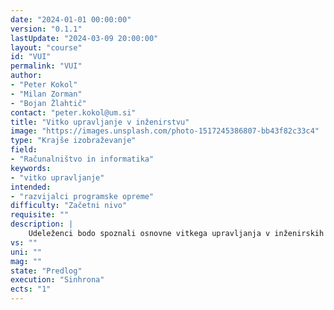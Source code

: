 ```yaml
---
date: "2024-01-01 00:00:00" 
version: "0.1.1"
lastUpdate: "2024-03-09 20:00:00"
layout: "course"
id: "VUI"
permalink: "VUI"
author:
- "Peter Kokol"
- "Milan Zorman"
- "Bojan Žlahtič"
contact: "peter.kokol@um.si"
title: "Vitko upravljanje v inženirstvu"
image: "https://images.unsplash.com/photo-1517245386807-bb43f82c33c4"
type: "Krajše izobraževanje"
field:
- "Računalništvo in informatika"
keywords:
- "vitko upravljanje"
intended:
- "razvijalci programske opreme"
difficulty: "Začetni nivo"
requisite: ""
description: |
    Udeleženci bodo spoznali osnovne vitkega upravljanja v inženirskih poklicih: principe vitkega razmišljanja, opazovanje okolja, odkrivanje vzrokov odpovedi in posledic, ter načrtovanje in izvedbo izboljšav skozi orodja vitkega upravljanja.
vs: ""
uni: ""
mag: ""
state: "Predlog"
execution: "Sinhrona"
ects: "1"
---
```

